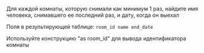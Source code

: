 Для каждой комнаты, которую снимали как минимум 1 раз, найдите имя человека, снимавшего ее последний раз, и дату, когда он выехал

Поля в результирующей таблице:
`room_id
name
end_date`

Используйте конструкцию "as room_id" для вывода идентификатора комнаты